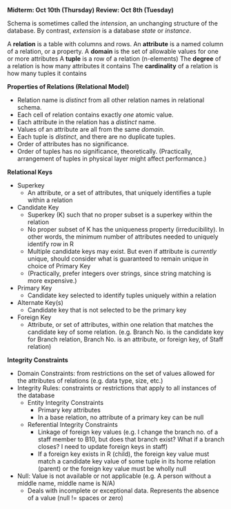 **Midterm: Oct 10th (Thursday)**
**Review: Oct 8th (Tuesday)**

Schema is sometimes called the *intension*, an unchanging structure of the database. By contrast, *extension* is a database *state* or *instance*.

A **relation** is a table with columns and rows.
An **attribute** is a named column of a relation, or a property.
A **domain** is the set of allowable values for one or more attributes
A **tuple** is a row of a relation (n-elements)
The **degree** of a relation is how many attributes it contains
The **cardinality** of a relation is how many tuples it contains

**Properties of Relations (Relational Model)**
- Relation name is *distinct* from all other relation names in relational schema.
- Each cell of relation contains exactly *one* atomic value.
- Each attribute in the relation has a *distinct* name.
- Values of an attribute are all from the same *domain*.
- Each tuple is *distinct*, and there are no duplicate tuples.
- Order of attributes has no significance.
- Order of tuples has no significance, theoretically. (Practically, arrangement of tuples in physical layer might affect performance.)

**Relational Keys**
- Superkey
	- An attribute, or a set of attributes, that uniquely identifies a tuple within a relation
- Candidate Key
	- Superkey (K) such that no proper subset is a superkey within the relation
	- No proper subset of K has the uniqueness property (irreducibility). In other words, the minimum number of attributes needed to uniquely identify row in R
	- Multiple candidate keys may exist. But even if attribute is *currently* unique, should consider what is guaranteed to remain unique in choice of Primary Key
	- (Practically, prefer integers over strings, since string matching is more expensive.)
- Primary Key 
	- Candidate key selected to identify tuples uniquely within a relation
- Alternate Key(s)
	- Candidate key that is not selected to be the primary key
- Foreign Key
	- Attribute, or set of attributes, within one relation that matches the candidate key of some relation. (e.g. Branch No. is the candidate key for Branch relation, Branch No. is an attribute, or foreign key, of Staff relation)

**Integrity Constraints**
- Domain Constraints: from restrictions on the set of values allowed for the attributes of relations (e.g. data type, size, etc.)
- Integrity Rules: constraints or restrictions that apply to all instances of the database
	- Entity Integrity Constraints
		- Primary key attributes
		- In a base relation, no attribute of a primary key can be null
	- Referential Integrity Constraints
		- Linkage of foreign key values (e.g. I change the branch no. of a staff member to B10, but does that branch exist? What if a branch closes? I need to update foreign keys in staff)
		- If a foreign key exists in R (child), the foreign key value must match a candidate key value of some tuple in its home relation (parent) or the foreign key value must be wholly null
- Null: Value is not available or not applicable (e.g. A person without a middle name, middle name is N/A)
	- Deals with incomplete or exceptional data. Represents the absence of a value (null != spaces or zero)